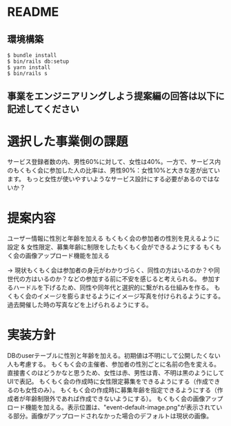 # README

## 環境構築
```
$ bundle install
$ bin/rails db:setup
$ yarn install
$ bin/rails s
```

## 事業をエンジニアリングしよう提案編の回答は以下に記述してください
# 選択した事業側の課題
サービス登録者数の内、男性60%に対して、女性は40%。一方で、サービス内のもくもく会に参加した人の比率は、男性90%：女性10%と大きな差が出ています。
もっと女性が使いやすいようなサービス設計にする必要があるのではないか？

# 提案内容
ユーザー情報に性別と年齢を加える
もくもく会の参加者の性別を見えるように設定 & 女性限定、募集年齢に制限をしたもくもく会ができるようにする
もくもく会の画像アップロード機能を加える

→ 現状もくもく会は参加者の身元がわかりづらく、同性の方はいるのか？や同世代の方はいるのか？などの参加する前に不安を感じると考えられる。
  参加するハードルを下げるため、同性や同年代と選択的に繋がれる仕組みを作る。
  もくもく会のイメージを膨らませるようにイメージ写真を付けられるようにする。過去開催した時の写真などを上げられるようにする。

# 実装方針
DBのuserテーブルに性別と年齢を加える。初期値は不明にして公開したくない人も考慮する。
もくもく会の主催者、参加者の性別ごとに名前の色を変える。直接書くのはどうかなと思うため、女性は赤、男性は青、不明は黒のようにしてUIで表記。
もくもく会の作成時に女性限定募集をできるようにする（作成できるのも女性のみ）。
もくもく会の作成時に募集年齢を指定できるようにする（作成者が年齢制限外であれば作成できないようにする）。
もくもく会の画像アップロード機能を加える。表示位置は、"event-default-image.png"が表示されている部分。画像がアップロードされなかった場合のデフォルトは現状の画像。